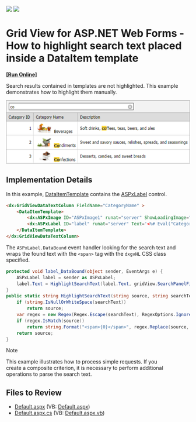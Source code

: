 <!-- default badges list -->
[![](https://img.shields.io/badge/Open_in_DevExpress_Support_Center-FF7200?style=flat-square&logo=DevExpress&logoColor=white)](https://supportcenter.devexpress.com/ticket/details/T222691)
[![](https://img.shields.io/badge/📖_How_to_use_DevExpress_Examples-e9f6fc?style=flat-square)](https://docs.devexpress.com/GeneralInformation/403183)
<!-- default badges end -->

# Grid View for ASP.NET Web Forms - How to highlight search text placed inside a DataItem template
<!-- run online -->
**[[Run Online]](https://codecentral.devexpress.com/t222691/)**
<!-- run online end -->

Search results contained in templates are not highlighted. This example demonstrates how to highlight them manually. 

![](grid-with-highlight-in-template.png)

## Implementation Details

In this example, [DataItemTemplate](https://docs.devexpress.com/AspNet/DevExpress.Web.GridViewDataColumn.DataItemTemplate) contains the [ASPxLabel](https://docs.devexpress.com/AspNet/DevExpress.Web.ASPxLabel) control. 

```aspx
<dx:GridViewDataTextColumn FieldName="CategoryName" >
    <DataItemTemplate>
        <dx:ASPxImage ID="ASPxImage1" runat="server" ShowLoadingImage="true" Width="50" ImageUrl='<%# string.Format("~/Images/{0}.jpg", Eval("CategoryID")) %>' />
        <dx:ASPxLabel ID="label" runat="server" Text='<%# Eval("CategoryName") %>' EncodeHtml="false" OnDataBound="label_DataBound" />
    </DataItemTemplate>
</dx:GridViewDataTextColumn>
```

The `ASPxLabel.DataBound` event handler looking for the search text and wraps the found text with the `<span>` tag with the `dxgvHL` CSS class specified.

```csharp
protected void label_DataBound(object sender, EventArgs e) {
    ASPxLabel label = sender as ASPxLabel;
    label.Text = HighlightSearchText(label.Text, gridView.SearchPanelFilter);
}
public static string HighlightSearchText(string source, string searchText) {
    if (string.IsNullOrWhiteSpace(searchText))
        return source;
    var regex = new Regex(Regex.Escape(searchText), RegexOptions.IgnoreCase);
    if (regex.IsMatch(source))
        return string.Format("<span>{0}</span>", regex.Replace(source, "<span class='dxgvHL'>$0</span>"));
    return source;
}
```

> [!NOTE]
> This example illustrates how to process simple requests. If you create a composite criterion, it is necessary to perform additional operations to parse the search text.


## Files to Review

* [Default.aspx](./CS/Default.aspx) (VB: [Default.aspx](./VB/Default.aspx))
* [Default.aspx.cs](./CS/Default.aspx.cs) (VB: [Default.aspx.vb](./VB/Default.aspx.vb))
